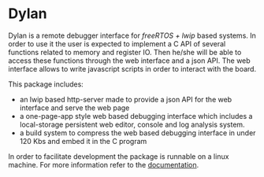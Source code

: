 # Dylan

Dylan is a remote debugger interface for _freeRTOS + lwip_ based systems. In order to use it the user 
is expected to implement a C API of several functions related to memory and register IO. Then 
he/she will be able to access these functions through the web interface and a json API. The web
interface allows to write javascript scripts in order to interact with the board.

This package includes:
  - an lwip based http-server made to provide a json API for the web interface and serve the web page
  - a one-page-app style web based debugging interface which includes a local-storage persistent web editor, console and log analysis system.
  - a build system to compress the web based debugging interface in under 120 Kbs and embed it in the C program
  
In order to facilitate development the package is runnable on a linux machine. For more information refer to the [documentation](http://arseny-n.github.io/dylan/).
